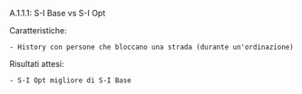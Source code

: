 A.1.1.1: S-I Base vs S-I Opt

Caratteristiche:

	- History con persone che bloccano una strada (durante un'ordinazione)

Risultati attesi:
	
	- S-I Opt migliore di S-I Base